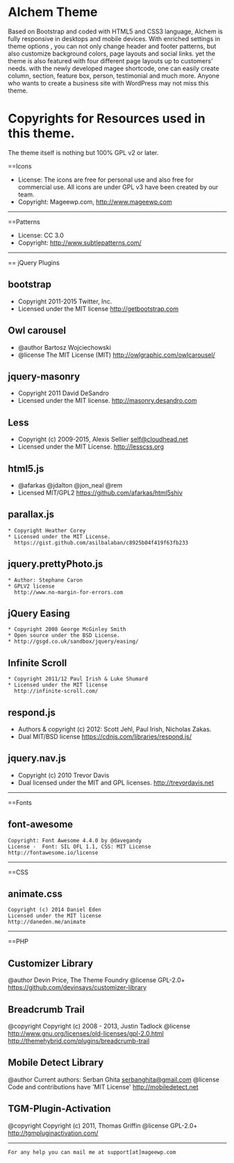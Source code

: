 Alchem Theme
============

Based on Bootstrap and coded with HTML5 and CSS3 language, Alchem is fully responsive in desktops and mobile devices. With enriched settings in theme options , you can not only change header and footer patterns, but also customize background colors, page layouts and social links. yet the theme is also featured with four different page layouts up to customers' needs. with the newly developed magee shortcode, one can easily create column, section, feature box, person, testimonial and much more. Anyone who wants to create a business site with WordPress may not miss this theme.



Copyrights for Resources used in this theme.
============

The theme itself is nothing but 100% GPL v2 or later.

==Icons
 * License: The icons are free for personal use and also free for commercial use.
All icons are under GPL v3 have been created by our team.
 * Copyright: Mageewp.com, http://www.mageewp.com


--------------------------------------------------------------------------------------------

==Patterns 
 * License: CC 3.0
 * Copyright: http://www.subtlepatterns.com/


--------------------------------------------------------------------------------------------

== jQuery Plugins

 ## bootstrap
   * Copyright 2011-2015 Twitter, Inc.
   * Licensed under the MIT license
     http://getbootstrap.com

 ## Owl carousel
   * @author Bartosz Wojciechowski
   * @license The MIT License (MIT)
     http://owlgraphic.com/owlcarousel/

 ## jquery-masonry
   * Copyright 2011 David DeSandro
   * Licensed under the MIT license.
     http://masonry.desandro.com
 
 ## Less
   * Copyright (c) 2009-2015, Alexis Sellier <self@cloudhead.net>
   * Licensed under the MIT License.
     http://lesscss.org

 ## html5.js
   * @afarkas @jdalton @jon_neal @rem
   * Licensed MIT/GPL2
     https://github.com/afarkas/html5shiv

 ## parallax.js
    * Copyright Heather Corey
    * Licensed under the MIT License.
      https://gist.github.com/asilbalaban/c8925b04f419f63fb233
 
 ## jquery.prettyPhoto.js
    * Author: Stephane Caron 
    * GPLV2 license
      http://www.no-margin-for-errors.com

 ## jQuery Easing 
    * Copyright 2008 George McGinley Smith
    * Open source under the BSD License. 
    * http://gsgd.co.uk/sandbox/jquery/easing/

 ## Infinite Scroll
    * Copyright 2011/12 Paul Irish & Luke Shumard
    * Licensed under the MIT license
      http://infinite-scroll.com/
 

 ## respond.js
   * Authors & copyright (c) 2012: Scott Jehl, Paul Irish, Nicholas Zakas.
   * Dual MIT/BSD license
     https://cdnjs.com/libraries/respond.js/

 ## jquery.nav.js
   * Copyright (c) 2010 Trevor Davis
   * Dual licensed under the MIT and GPL licenses. 
     http://trevordavis.net

--------------------------------------------------------------------------------------------

==Fonts

  ##  font-awesome
    Copyright: Font Awesome 4.4.0 by @davegandy
    License -  Font: SIL OFL 1.1, CSS: MIT License
    http://fontawesome.io/license

--------------------------------------------------------------------------------------------

==CSS

 ## animate.css
    Copyright (c) 2014 Daniel Eden
    Licensed under the MIT license
    http://daneden.me/animate

--------------------------------------------------------------------------------------------

==PHP

## Customizer Library
   @author         Devin Price, The Theme Foundry
   @license        GPL-2.0+
    https://github.com/devinsays/customizer-library

## Breadcrumb Trail
   @copyright Copyright (c) 2008 - 2013, Justin Tadlock
   @license http://www.gnu.org/licenses/old-licenses/gpl-2.0.html
   http://themehybrid.com/plugins/breadcrumb-trail

## Mobile Detect Library
   @author    Current authors: Serban Ghita <serbanghita@gmail.com>
   @license   Code and contributions have 'MIT License'
    http://mobiledetect.net

## TGM-Plugin-Activation
   @copyright Copyright (c) 2011, Thomas Griffin
   @license   GPL-2.0+
   http://tgmpluginactivation.com/

--------------------------------------------------------------------------------------------
	For any help you can mail me at support[at]mageewp.com
